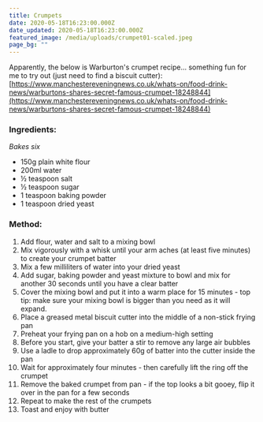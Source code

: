 ```yaml
---
title: Crumpets
date: 2020-05-18T16:23:00.000Z
date_updated: 2020-05-18T16:23:00.000Z
featured_image: /media/uploads/crumpet01-scaled.jpeg
page_bg: ""
---
```


Apparently, the below is Warburton's crumpet recipe... something fun for me to try out (just need to find a biscuit cutter):
[https://www.manchestereveningnews.co.uk/whats-on/food-drink-news/warburtons-shares-secret-famous-crumpet-18248844](https://www.manchestereveningnews.co.uk/whats-on/food-drink-news/warburtons-shares-secret-famous-crumpet-18248844)

### Ingredients:

_Bakes six_

- 150g plain white flour
- 200ml water
- ½ teaspoon salt
- ½ teaspoon sugar
- 1 teaspoon baking powder
- 1 teaspoon dried yeast

### Method:

1. Add flour, water and salt to a mixing bowl
2. Mix vigorously with a whisk until your arm aches (at least five minutes) to create your crumpet batter
3. Mix a few milliliters of water into your dried yeast
4. Add sugar, baking powder and yeast mixture to bowl and mix for another 30 seconds until you have a clear batter
5. Cover the mixing bowl and put it into a warm place for 15 minutes - top tip: make sure your mixing bowl is bigger than you need as it will expand.
6. Place a greased metal biscuit cutter into the middle of a non-stick frying pan
7. Preheat your frying pan on a hob on a medium-high setting
8. Before you start, give your batter a stir to remove any large air bubbles
9. Use a ladle to drop approximately 60g of batter into the cutter inside the pan
10. Wait for approximately four minutes - then carefully lift the ring off the crumpet
11. Remove the baked crumpet from pan - if the top looks a bit gooey, flip it over in the pan for a few seconds
12. Repeat to make the rest of the crumpets
13. Toast and enjoy with butter
